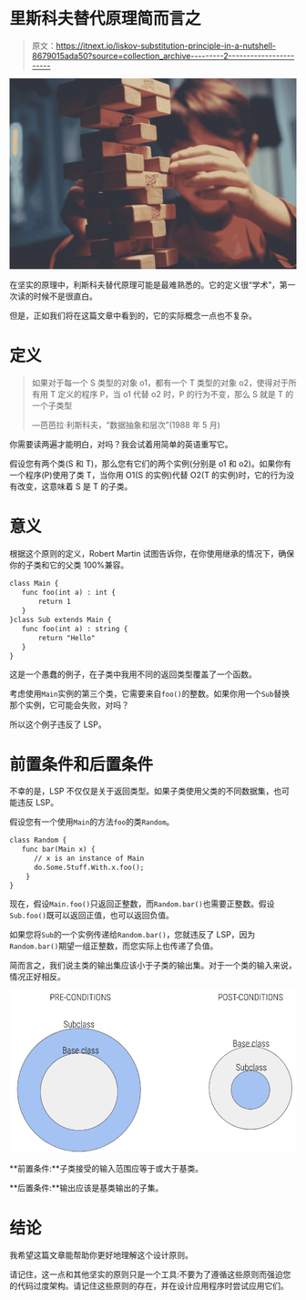 # 里斯科夫替代原理简而言之

> 原文：<https://itnext.io/liskov-substitution-principle-in-a-nutshell-8679015ada50?source=collection_archive---------2----------------------->

![](img/6d76758fdc218cbb0fb3852d85061fb0.png)

在坚实的原理中，利斯科夫替代原理可能是最难熟悉的。它的定义很“学术”，第一次读的时候不是很直白。

但是，正如我们将在这篇文章中看到的，它的实际概念一点也不复杂。

# 定义

> 如果对于每一个 S 类型的对象 o1，都有一个 T 类型的对象 o2，使得对于所有用 T 定义的程序 P，当 o1 代替 o2 时，P 的行为不变，那么 S 就是 T 的一个子类型
> 
> —芭芭拉·利斯科夫，“数据抽象和层次”(1988 年 5 月)

你需要读两遍才能明白，对吗？我会试着用简单的英语重写它。

假设您有两个类(S 和 T)，那么您有它们的两个实例(分别是 o1 和 o2)。如果你有一个程序(P)使用了类 T，当你用 O1(S 的实例)代替 O2(T 的实例)时，它的行为没有改变，这意味着 S 是 T 的子类。

# 意义

根据这个原则的定义，Robert Martin 试图告诉你，在你使用继承的情况下，确保你的子类和它的父类 100%兼容。

```
class Main {
   func foo(int a) : int {
       return 1
   }
}class Sub extends Main {
   func foo(int a) : string {
       return "Hello"
   }
}
```

这是一个愚蠢的例子，在子类中我用不同的返回类型覆盖了一个函数。

考虑使用`Main`实例的第三个类，它需要来自`foo()`的整数。如果你用一个`Sub`替换那个实例，它可能会失败，对吗？

所以这个例子违反了 LSP。

# 前置条件和后置条件

不幸的是，LSP 不仅仅是关于返回类型。如果子类使用父类的不同数据集，也可能违反 LSP。

假设您有一个使用`Main`的方法`foo`的类`Random`。

```
class Random {
   func bar(Main x) {
      // x is an instance of Main
      do.Some.Stuff.With.x.foo();
    }
}
```

现在，假设`Main.foo()`只返回正整数，而`Random.bar()`也需要正整数。假设`Sub.foo()`既可以返回正值，也可以返回负值。

如果您将`Sub`的一个实例传递给`Random.bar()`，您就违反了 LSP，因为`Random.bar()`期望一组正整数，而您实际上也传递了负值。

简而言之，我们说主类的输出集应该小于子类的输出集。对于一个类的输入来说，情况正好相反。

![](img/e920509dfd8da2cb4365443d1f09691a.png)

**前置条件:**子类接受的输入范围应等于或大于基类。

**后置条件:**输出应该是基类输出的子集。

# 结论

我希望这篇文章能帮助你更好地理解这个设计原则。

请记住，这一点和其他坚实的原则只是一个工具:不要为了遵循这些原则而强迫您的代码过度架构。请记住这些原则的存在，并在设计应用程序时尝试应用它们。
